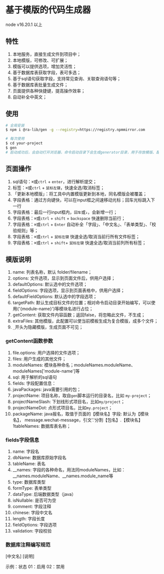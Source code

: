 # 基于模版的代码生成器

node v16.20.1 以上

## 特性

1. 本地服务，直接生成文件到项目中；
2. 本地模版，可修改、可扩展；
3. 模版可以提供选项，增加灵活性；
4. 基于数据库表获取字段，表可多选；
5. 基于sql语句获取字段，支持常见查询、关联查询语句等；
6. 基于数据库表批量生成文件；
7. 页面提供各种快捷键，提高操作效率；
8. 自动补全中英文；

## 使用

```bash
# 全局安装
$ npm i @ra-lib/gen -g --registry=https://registry.npmmirror.com

# 每次使用
$ cd your-project
$ gen
# 启动成功后，会自动打开浏览器，命令启动目录下会生成generator目录，用于存放模版、配置等信息
```

## 页面操作

1. sql语句：`⌘`或`ctrl` + `enter`，进行解析提交；
2. 标签：`⌘`或`ctrl` + `鼠标左键`，快速全选/取消标签；
3. 「更新本地模版」：将工具中内置模版更新到本地，同名模版会被覆盖；
4. 字段表格：通过方向键快，可以在input框之间速移动光标；回车光标跳入下一行
5. 字段表格：最后一行input框内，`回车`或`↓`，会新增一行；
6. 字段表格：`⌘`或`ctrl` + `shift` + `backspace` 快速删除当前行；
7. 字段表格：`⌘`或`ctrl` + `Enter` 自动补全「字段」、「中文名」、「表单类型」、「校验规则」等；
8. 字段表格：`⌘`或`ctrl` + `鼠标左键` 快速全选/取消当前行所有文件标签；
9. 字段表格：`⌘`或`ctrl` + `shift`+ `鼠标左键` 快速全选/取消当前列所有标签；

## 模版说明

1. name: 列表名称，默认 folder/filename；
2. options: 文件选项，显示到页面文件后，供用户选择；
3. defaultOptions: 默认选中的文件选项；
4. fieldOptions: 字段选项，显示到页面表格中，供用户选择；
5. defaultFieldOptions: 默认选中的字段选项；
6. targetPath: 默认生成目标文件的位置；相对命令启动目录开始编写，可以使用{'{module-name}'}等模块名进行占位；
7. getContent: 获取文件内容函数；返回false，将忽略此文件，不生成；
8. extraFiles: 其他模版，此配置可以使当前模板生成为复合模版，成多个文件；
9. `_`开头为隐藏模版，生成页面不可见；

### getContent函数参数

1. file.options: 用户选择的文件选项；
2. files: 用户生成的其他文件；
3. moduleNames: 模块各种命名；moduleNames.moduleName、moduleNames['module-name']等
4. sql: 用于解析的sql语句
5. fields: 字段配置信息：
6. javaPackages: java需要引用的包；
7. projectName: 项目名称，取自`gen`脚本运行的目录名，比如 `my-project`；
8. projectNameSlash: 下划线形式项目名，比如`my/project`；
9. projectNameDot: 点形式项目名，比如`my.project`；
10. packageName: java报名，取值于页面的【模块名】字段: 默认为【模块名】， message.wechat-message，引文'.'分割【包名】.【模块名】
    1tableNames: 数据库表名称；

### fields字段信息

1. name: 字段名
2. dbName: 数据库原始字段名
3. tableName: 表名
4. __names: 字段的各种命名，用法同moduleNames，比如：__names.moduleName、__names.module_name等
5. type: 数据库类型
6. formType: 表单类型
7. dataType: 后端数据类型（java）
8. isNullable: 是否可为空
9. comment: 字段注释
10. chinese: 字段中文名
11. length: 字段长度
12. fieldOptions: 字段选项
13. validation: 字段校验

### 数据库注释编写规范

\[中文名\] \[说明\]

示例：状态 01：启用 02：禁用



